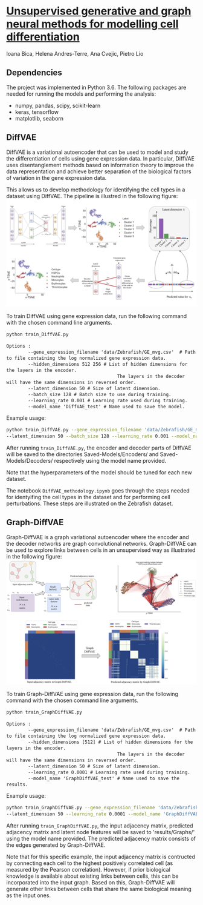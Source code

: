# [Unsupervised generative and graph neural methods for modelling cell differentiation](https://www.nature.com/articles/s41598-020-66166-8)
Ioana Bica, Helena Andres-Terre, Ana Cvejic, Pietro Lio

## Dependencies

The project was implemented in Python 3.6. The following packages are needed for running the models and 
performing the analysis:
- numpy, pandas, scipy, scikit-learn
- keras, tensorflow
- matplotlib, seaborn

## DiffVAE

DiffVAE is a variational autoencoder that can be used to model and study the 
differentiation of cells using gene expression data. In particular, DiffVAE uses disentanglement methods 
based on information theory to improve the data representation and achieve better separation of 
the biological factors of variation in the gene expression data. 

This allows us to develop methodology for identifying the cell types in a dataset using DiffVAE. The 
pipeline is illustred in the following figure: 
![DiffVAE-Pipeline](./figures/identify_cells_pipeline_github.png)


To train DiffVAE using gene expression data, run the following command with the chosen command line arguments. 

```bash
python train_DiffVAE.py
```
```
Options :
		--gene_expression_filename 'data/Zebrafish/GE_mvg.csv'	# Path to file containing the log normalized gene expression data.
		--hidden_dimensions 512 256 # List of hidden dimensions for the layers in the encoder.
		                                 The layers in the decoder will have the same dimensions in reversed order.
		--latent_dimension 50 # Size of latent dimension.
		--batch_size 128 # Batch size to use during training.
		--learning_rate 0.001 # Learning rate used during training.
		--model_name 'DiffVAE_test' # Name used to save the model.
```

Example usage:
```bash
python train_DiffVAE.py --gene_expression_filename 'data/Zebrafish/GE_mvg.csv' --hidden_dimensions 512 256 \
--latent_dimension 50 --batch_size 128 --learning_rate 0.001 --model_name 'DiffVAE_test'
```

After running `train_DiffVAE.py`, the encoder and decoder parts of DiffVAE will be saved to the directories 
Saved-Models/Encoders/ and Saved-Models/Decoders/ respectively using the model name provided. 

Note that the hyperparameters of the model should be tuned for each new dataset. 

The notebook `DiffVAE_methodology.ipynb` goes through the steps needed for identyifing the cell types in the dataset 
and for performing cell perturbations. These steps are illustrated on the Zebrafish dataset.

## Graph-DiffVAE

Graph-DiffVAE is a graph variational autoencoder where the encoder and the decoder networks 
are graph convolutional networks. Graph-DiffVAE can be used to explore links between cells in an unsupervised way as 
illustrated in the following figure: 
![Graph-DiffVAE-Pipeline](./figures/graph_predictions_github.png)

To train Graph-DiffVAE using gene expression data, run the following command with the chosen command line arguments. 

```bash
python train_GraphDiffVAE.py
```
```
Options :
		--gene_expression_filename 'data/Zebrafish/GE_mvg.csv'	# Path to file containing the log normalized gene expression data.
		--hidden_dimensions [512] # List of hidden dimensions for the layers in the encoder.
		                                 The layers in the decoder will have the same dimensions in reversed order.
		--latent_dimension 50 # Size of latent dimension.
		--learning_rate 0.0001 # Learning rate used during training.
		--model_name 'GraphDiffVAE_test' # Name used to save the results.
```

Example usage:
```bash
python train_GraphDiffVAE.py --gene_expression_filename 'data/Zebrafish/GE_mvg.csv' --hidden_dimensions 512 \
--latent_dimension 50 --learning_rate 0.0001 --model_name 'GraphDiffVAE_test'
```

After running `train_GraphDiffVAE.py`, the input adjacency matrix, predicted adjacency matrix and latent node features 
will be saved to 'results/Graphs/' using the model name provided. The predicted adjacency matrix consists of the 
edges generated by Graph-DiffVAE.

Note that for this specific example, the input adjacency matrix is contructed by connecting each cell to the 
highest positively correlated cell (as measured by the Pearson correlation).  However, if prior biological knowledge 
is available about existing links between cells, this can be incorporated into the input graph. Based on this, 
Graph-DiffVAE will generate other links between cells that share the same biological meaning as the input ones.


